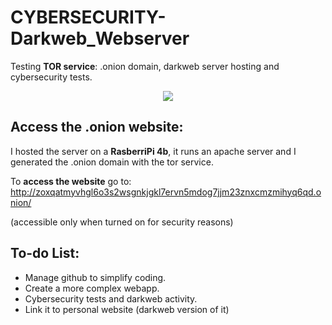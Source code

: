 # CYBERSECURITY-Darkweb_Webserver
Testing **TOR service**: .onion domain, darkweb server hosting and cybersecurity tests.
<p align="center">
  <img src="https://github.com/user-attachments/assets/adf71d39-b654-45ea-af4d-f65cdb61c621" />
</p>

## Access the .onion website:
I hosted the server on a **RasberriPi 4b**, it runs an apache server and I generated the .onion domain with the tor service.

To **access the website** go to: http://zoxqatmyvhgl6o3s2wsgnkjgkl7ervn5mdog7jjm23znxcmzmihyq6qd.onion/

(accessible only when turned on for security reasons)

## To-do List:
- Manage github to simplify coding.
- Create a more complex webapp.
- Cybersecurity tests and darkweb activity.
- Link it to personal website (darkweb version of it)
